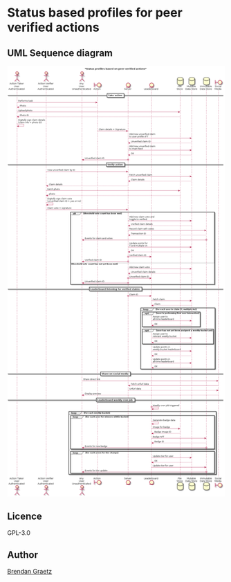 # Status based profiles for peer verified actions

## UML Sequence diagram

![Sequence diagram for status based profiles for peer verified actions](status-profiles-based-on-peer-verified-actions.plantuml.png)

## Licence

GPL-3.0

## Author

[Brendan Graetz](http://bguiz.com)
